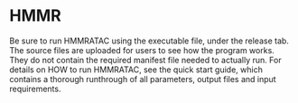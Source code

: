 # HMMR
Be sure to run HMMRATAC using the executable file, under the release tab.  The source files are uploaded for users to see how the program works.  They do not contain the required manifest file needed to actually run.  For details on HOW to run HMMRATAC, see the quick start guide, which contains a thorough runthrough of all parameters, output files and input requirements.

